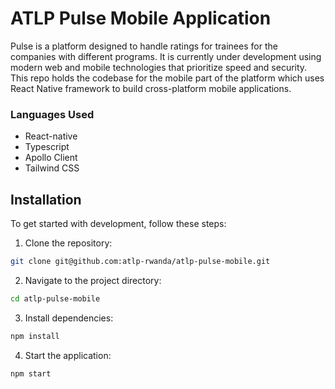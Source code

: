 # ATLP Pulse Mobile Application

Pulse is a platform designed to handle ratings for trainees for the companies with different programs. It is currently under development using modern web and mobile technologies that prioritize speed and security. This repo holds the codebase for the mobile part of the platform which uses React Native framework to build cross-platform mobile applications.

### Languages Used

- React-native
- Typescript
- Apollo Client
- Tailwind CSS

## Installation

To get started with development, follow these steps:

1. Clone the repository:

```bash
git clone git@github.com:atlp-rwanda/atlp-pulse-mobile.git
```

2. Navigate to the project directory:

```bash
cd atlp-pulse-mobile
```

3. Install dependencies:

```bash
npm install
```

4. Start the application:

```bash
npm start
```